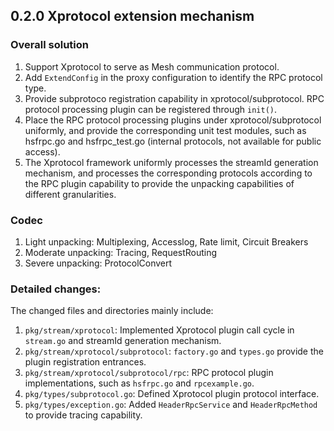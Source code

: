 ## 0.2.0 Xprotocol extension mechanism

### Overall solution
1. Support Xprotocol to serve as Mesh communication protocol.
2. Add `ExtendConfig` in the proxy configuration to identify the RPC protocol type.
3. Provide subprotoco registration capability in xprotocol/subprotocol. RPC protocol processing plugin can be registered through `init()`.
4. Place the RPC protocol processing plugins under xprotocol/subprotocol uniformly, and provide the corresponding unit test modules, such as hsfrpc.go and hsfrpc_test.go (internal protocols, not available for public access).
5. The Xprotocol framework uniformly processes the streamId generation mechanism, and processes the corresponding protocols according to the RPC plugin capability to provide the unpacking capabilities of different granularities. 

### Codec
1. Light unpacking: Multiplexing, Accesslog, Rate limit, Circuit Breakers
2. Moderate unpacking: Tracing, RequestRouting
3. Severe unpacking: ProtocolConvert

### Detailed changes:
The changed files and directories mainly include:

1. `pkg/stream/xprotocol`: Implemented Xprotocol plugin call cycle in `stream.go` and streamId generation mechanism.
2. `pkg/stream/xprotocol/subprotocol`: `factory.go` and `types.go` provide the plugin registration entrances.
3. `pkg/stream/xprotocol/subprotocol/rpc`: RPC protocol plugin implementations, such as `hsfrpc.go` and `rpcexample.go`.
4. `pkg/types/subprotocol.go`: Defined Xprotocol plugin protocol interface.
5. `pkg/types/exception.go`: Added `HeaderRpcService` and `HeaderRpcMethod` to provide tracing capability.
